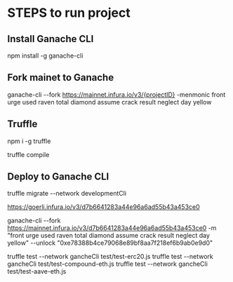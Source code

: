 # STEPS to run project

## Install Ganache CLI
npm install -g ganache-cli

## Fork mainet to Ganache
ganache-cli --fork https://mainnet.infura.io/v3/{projectID} -menmonic front urge used raven total diamond assume crack result neglect day yellow

## Truffle 
npm i -g truffle 

truffle compile
## Deploy to Ganache CLI
truffle migrate --network developmentCli

https://goerli.infura.io/v3/d7b6641283a44e96a6ad55b43a453ce0

ganache-cli --fork https://mainnet.infura.io/v3/d7b6641283a44e96a6ad55b43a453ce0 -m "front urge used raven total diamond assume crack result neglect day yellow" --unlock "0xe78388b4ce79068e89bf8aa7f218ef6b9ab0e9d0"


truffle test --network gancheCli test/test-erc20.js
truffle test --network gancheCli test/test-compound-eth.js
truffle test --network gancheCli test/test-aave-eth.js
